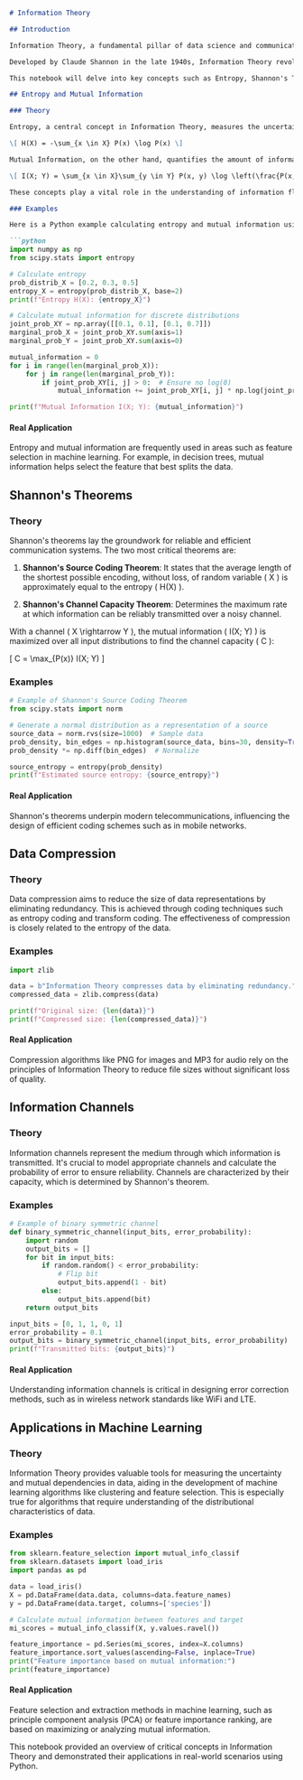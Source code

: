 ```markdown
# Information Theory

## Introduction

Information Theory, a fundamental pillar of data science and communication, is primarily concerned with quantifying, storing, and communicating information efficiently. It provides the underpinning framework for various technological advancements ranging from data compression to cryptography and machine learning.

Developed by Claude Shannon in the late 1940s, Information Theory revolutionized our approach to managing information. It opened doors to optimize data transmission and storage, leading to breakthroughs such as error-correcting codes for reliable digital communication, efficient compression algorithms that store data in smaller spaces, and new insights into machine learning techniques.

This notebook will delve into key concepts such as Entropy, Shannon's Theorems, and their applications in machine learning, providing both theoretical underpinnings and practical implementations.

## Entropy and Mutual Information

### Theory

Entropy, a central concept in Information Theory, measures the uncertainty or randomness in a set of outcomes. For a discrete random variable \( X \) with probability mass function \( P(x) \), the entropy \( H(X) \) is defined as:

\[ H(X) = -\sum_{x \in X} P(x) \log P(x) \]

Mutual Information, on the other hand, quantifies the amount of information obtained about one random variable through another random variable. For two random variables \( X \) and \( Y \) with joint probability distribution \( P(x, y) \), the mutual information \( I(X; Y) \) is:

\[ I(X; Y) = \sum_{x \in X}\sum_{y \in Y} P(x, y) \log \left(\frac{P(x, y)}{P(x)P(y)}\right) \]

These concepts play a vital role in the understanding of information flow and data dependencies.

### Examples

Here is a Python example calculating entropy and mutual information using the `scipy` library:

```python
import numpy as np
from scipy.stats import entropy

# Calculate entropy
prob_distrib_X = [0.2, 0.3, 0.5]
entropy_X = entropy(prob_distrib_X, base=2)
print(f"Entropy H(X): {entropy_X}")

# Calculate mutual information for discrete distributions
joint_prob_XY = np.array([[0.1, 0.1], [0.1, 0.7]])
marginal_prob_X = joint_prob_XY.sum(axis=1)
marginal_prob_Y = joint_prob_XY.sum(axis=0)

mutual_information = 0
for i in range(len(marginal_prob_X)):
    for j in range(len(marginal_prob_Y)):
        if joint_prob_XY[i, j] > 0:  # Ensure no log(0)
            mutual_information += joint_prob_XY[i, j] * np.log(joint_prob_XY[i, j] / (marginal_prob_X[i] * marginal_prob_Y[j]))

print(f"Mutual Information I(X; Y): {mutual_information}")
```

#### Real Application
Entropy and mutual information are frequently used in areas such as feature selection in machine learning. For example, in decision trees, mutual information helps select the feature that best splits the data.

## Shannon's Theorems

### Theory

Shannon's theorems lay the groundwork for reliable and efficient communication systems. The two most critical theorems are:

1. **Shannon's Source Coding Theorem**: It states that the average length of the shortest possible encoding, without loss, of random variable \( X \) is approximately equal to the entropy \( H(X) \).

2. **Shannon's Channel Capacity Theorem**: Determines the maximum rate at which information can be reliably transmitted over a noisy channel.

With a channel \( X \rightarrow Y \), the mutual information \( I(X; Y) \) is maximized over all input distributions to find the channel capacity \( C \):

\[ C = \max_{P(x)} I(X; Y) \]

### Examples

```python
# Example of Shannon's Source Coding Theorem
from scipy.stats import norm

# Generate a normal distribution as a representation of a source
source_data = norm.rvs(size=1000)  # Sample data
prob_density, bin_edges = np.histogram(source_data, bins=30, density=True)
prob_density *= np.diff(bin_edges)  # Normalize

source_entropy = entropy(prob_density)
print(f"Estimated source entropy: {source_entropy}")
```

#### Real Application
Shannon's theorems underpin modern telecommunications, influencing the design of efficient coding schemes such as in mobile networks.

## Data Compression

### Theory

Data compression aims to reduce the size of data representations by eliminating redundancy. This is achieved through coding techniques such as entropy coding and transform coding. The effectiveness of compression is closely related to the entropy of the data.

### Examples

```python
import zlib

data = b"Information Theory compresses data by eliminating redundancy."
compressed_data = zlib.compress(data)

print(f"Original size: {len(data)}")
print(f"Compressed size: {len(compressed_data)}")
```

#### Real Application
Compression algorithms like PNG for images and MP3 for audio rely on the principles of Information Theory to reduce file sizes without significant loss of quality.

## Information Channels

### Theory

Information channels represent the medium through which information is transmitted. It's crucial to model appropriate channels and calculate the probability of error to ensure reliability. Channels are characterized by their capacity, which is determined by Shannon's theorem.

### Examples

```python
# Example of binary symmetric channel
def binary_symmetric_channel(input_bits, error_probability):
    import random
    output_bits = []
    for bit in input_bits:
        if random.random() < error_probability:
            # Flip bit
            output_bits.append(1 - bit)
        else:
            output_bits.append(bit)
    return output_bits

input_bits = [0, 1, 1, 0, 1]
error_probability = 0.1
output_bits = binary_symmetric_channel(input_bits, error_probability)
print(f"Transmitted bits: {output_bits}")
```

#### Real Application
Understanding information channels is critical in designing error correction methods, such as in wireless network standards like WiFi and LTE.

## Applications in Machine Learning

### Theory

Information Theory provides valuable tools for measuring the uncertainty and mutual dependencies in data, aiding in the development of machine learning algorithms like clustering and feature selection. This is especially true for algorithms that require understanding of the distributional characteristics of data.

### Examples

```python
from sklearn.feature_selection import mutual_info_classif
from sklearn.datasets import load_iris
import pandas as pd

data = load_iris()
X = pd.DataFrame(data.data, columns=data.feature_names)
y = pd.DataFrame(data.target, columns=['species'])

# Calculate mutual information between features and target
mi_scores = mutual_info_classif(X, y.values.ravel())

feature_importance = pd.Series(mi_scores, index=X.columns)
feature_importance.sort_values(ascending=False, inplace=True)
print("Feature importance based on mutual information:")
print(feature_importance)
```

#### Real Application
Feature selection and extraction methods in machine learning, such as principle component analysis (PCA) or feature importance ranking, are based on maximizing or analyzing mutual information.

This notebook provided an overview of critical concepts in Information Theory and demonstrated their applications in real-world scenarios using Python.
```
